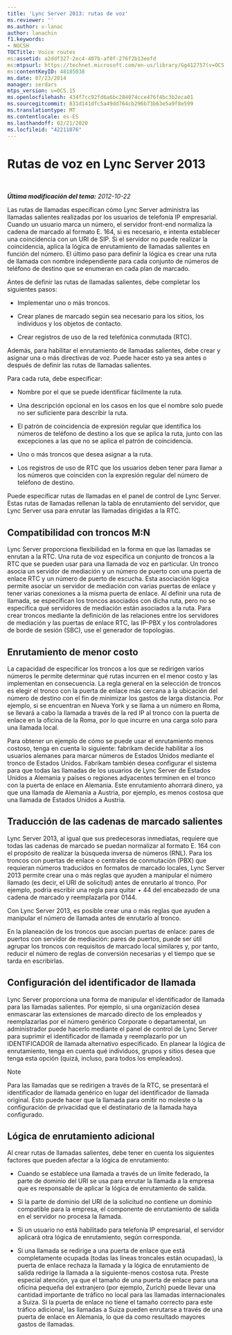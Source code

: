 ```yaml
---
title: 'Lync Server 2013: rutas de voz'
ms.reviewer: ''
ms.author: v-lanac
author: lanachin
f1.keywords:
- NOCSH
TOCTitle: Voice routes
ms:assetid: a2ddf327-2ec4-407b-af0f-276f2b13eefd
ms:mtpsurl: https://technet.microsoft.com/en-us/library/Gg412757(v=OCS.15)
ms:contentKeyID: 48185038
ms.date: 07/23/2014
manager: serdars
mtps_version: v=OCS.15
ms.openlocfilehash: 434f7cc92fd6a6bc284074cce476f4bc3b2eca01
ms.sourcegitcommit: 831d141dfc5a49dd764cb296b73b63e5a9f8e599
ms.translationtype: MT
ms.contentlocale: es-ES
ms.lasthandoff: 02/21/2020
ms.locfileid: "42211076"
---
```

<div data-xmlns="http://www.w3.org/1999/xhtml">

<div class="topic" data-xmlns="http://www.w3.org/1999/xhtml" data-msxsl="urn:schemas-microsoft-com:xslt" data-cs="https://msdn.microsoft.com/">

<div data-asp="https://msdn2.microsoft.com/asp">

# <a name="voice-routes-in-lync-server-2013"></a>Rutas de voz en Lync Server 2013

</div>

<div id="mainSection">

<div id="mainBody">

<span> </span>

_**Última modificación del tema:** 2012-10-22_

Las rutas de llamadas especifican cómo Lync Server administra las llamadas salientes realizadas por los usuarios de telefonía IP empresarial. Cuando un usuario marca un número, el servidor front-end normaliza la cadena de marcado al formato E. 164, si es necesario, e intenta establecer una coincidencia con un URI de SIP. Si el servidor no puede realizar la coincidencia, aplica la lógica de enrutamiento de llamadas salientes en función del número. El último paso para definir la lógica es crear una ruta de llamada con nombre independiente para cada conjunto de números de teléfono de destino que se enumeran en cada plan de marcado.

Antes de definir las rutas de llamadas salientes, debe completar los siguientes pasos:

  - Implementar uno o más troncos.

  - Crear planes de marcado según sea necesario para los sitios, los individuos y los objetos de contacto.

  - Crear registros de uso de la red telefónica conmutada (RTC).

Además, para habilitar el enrutamiento de llamadas salientes, debe crear y asignar una o más directivas de voz. Puede hacer esto ya sea antes o después de definir las rutas de llamadas salientes.

Para cada ruta, debe especificar:

  - Nombre por el que se puede identificar fácilmente la ruta.

  - Una descripción opcional en los casos en los que el nombre solo puede no ser suficiente para describir la ruta.

  - El patrón de coincidencia de expresión regular que identifica los números de teléfono de destino a los que se aplica la ruta, junto con las excepciones a las que no se aplica el patrón de coincidencia.

  - Uno o más troncos que desea asignar a la ruta.

  - Los registros de uso de RTC que los usuarios deben tener para llamar a los números que coinciden con la expresión regular del número de teléfono de destino.

Puede especificar rutas de llamadas en el panel de control de Lync Server. Estas rutas de llamadas rellenan la tabla de enrutamiento del servidor, que Lync Server usa para enrutar las llamadas dirigidas a la RTC.

<div>

## <a name="mn-trunk-support"></a>Compatibilidad con troncos M:N

Lync Server proporciona flexibilidad en la forma en que las llamadas se enrutan a la RTC. Una ruta de voz especifica un conjunto de troncos a la RTC que se pueden usar para una llamada de voz en particular. Un tronco asocia un servidor de mediación y un número de puerto con una puerta de enlace RTC y un número de puerto de escucha. Esta asociación lógica permite asociar un servidor de mediación con varias puertas de enlace y tener varias conexiones a la misma puerta de enlace. Al definir una ruta de llamada, se especifican los troncos asociados con dicha ruta, pero no se especifica qué servidores de mediación están asociados a la ruta. Para crear troncos mediante la definición de las relaciones entre los servidores de mediación y las puertas de enlace RTC, las IP-PBX y los controladores de borde de sesión (SBC), use el generador de topologías.

</div>

<div>

## <a name="least-cost-routing"></a>Enrutamiento de menor costo

La capacidad de especificar los troncos a los que se redirigen varios números le permite determinar qué rutas incurren en el menor costo y las implementan en consecuencia. La regla general en la selección de troncos es elegir el tronco con la puerta de enlace más cercana a la ubicación del número de destino con el fin de minimizar los gastos de larga distancia. Por ejemplo, si se encuentran en Nueva York y se llama a un número en Roma, se llevará a cabo la llamada a través de la red IP al tronco con la puerta de enlace en la oficina de la Roma, por lo que incurre en una carga solo para una llamada local.

Para obtener un ejemplo de cómo se puede usar el enrutamiento menos costoso, tenga en cuenta lo siguiente: fabrikam decide habilitar a los usuarios alemanes para marcar números de Estados Unidos mediante el tronco de Estados Unidos. Fabrikam también desea configurar el sistema para que todas las llamadas de los usuarios de Lync Server de Estados Unidos a Alemania y países o regiones adyacentes terminen en el tronco con la puerta de enlace en Alemania. Este enrutamiento ahorrará dinero, ya que una llamada de Alemania a Austria, por ejemplo, es menos costosa que una llamada de Estados Unidos a Austria.

</div>

<div>

## <a name="translating-outbound-dial-strings"></a>Traducción de las cadenas de marcado salientes

Lync Server 2013, al igual que sus predecesoras inmediatas, requiere que todas las cadenas de marcado se puedan normalizar al formato E. 164 con el propósito de realizar la búsqueda inversa de números (RNL). Para los troncos con puertas de enlace o centrales de conmutación (PBX) que requieran números traducidos en formatos de marcado locales, Lync Server 2013 permite crear una o más reglas que ayuden a manipular el número llamado (es decir, el URI de solicitud) antes de enrutarlo al tronco. Por ejemplo, podría escribir una regla para quitar + 44 del encabezado de una cadena de marcado y reemplazarla por 0144.

Con Lync Server 2013, es posible crear una o más reglas que ayuden a manipular el número de llamada antes de enrutarlo al tronco.

En la planeación de los troncos que asocian puertas de enlace: pares de puertos con servidor de mediación: pares de puertos, puede ser útil agrupar los troncos con requisitos de marcado local similares y, por tanto, reducir el número de reglas de conversión necesarias y el tiempo que se tarda en escribirlas.

</div>

<div>

## <a name="configuring-caller-id"></a>Configuración del identificador de llamada

Lync Server proporciona una forma de manipular el identificador de llamada para las llamadas salientes. Por ejemplo, si una organización desea enmascarar las extensiones de marcado directo de los empleados y reemplazarlas por el número genérico Corporate o departamental, un administrador puede hacerlo mediante el panel de control de Lync Server para suprimir el identificador de llamada y reemplazarlo por un IDENTIFICADOR de llamada alternativo especificado. En planear la lógica de enrutamiento, tenga en cuenta qué individuos, grupos y sitios desea que tenga esta opción (quizá, incluso, para todos los empleados).

<div>


> [!NOTE]  
> Para las llamadas que se redirigen a través de la RTC, se presentará el identificador de llamada genérico en lugar del identificador de llamada original. Esto puede hacer que la llamada para omitir no moleste o la configuración de privacidad que el destinatario de la llamada haya configurado.



</div>

</div>

<div>

## <a name="additional-routing-logic"></a>Lógica de enrutamiento adicional

Al crear rutas de llamadas salientes, debe tener en cuenta los siguientes factores que pueden afectar a la lógica de enrutamiento:

  - Cuando se establece una llamada a través de un límite federado, la parte de dominio del URI se usa para enrutar la llamada a la empresa que es responsable de aplicar la lógica de enrutamiento de salida.

  - Si la parte de dominio del URI de la solicitud no contiene un dominio compatible para la empresa, el componente de enrutamiento de salida en el servidor no procesa la llamada.

  - Si un usuario no está habilitado para telefonía IP empresarial, el servidor aplicará otra lógica de enrutamiento, según corresponda.

  - Si una llamada se redirige a una puerta de enlace que está completamente ocupada (todas las líneas troncales están ocupadas), la puerta de enlace rechaza la llamada y la lógica de enrutamiento de salida redirige la llamada a la siguiente-menos costosa ruta. Preste especial atención, ya que el tamaño de una puerta de enlace para una oficina pequeña del extranjero (por ejemplo, Zurich) puede llevar una cantidad importante de tráfico no local para las llamadas internacionales a Suiza. Si la puerta de enlace no tiene el tamaño correcto para este tráfico adicional, las llamadas a Suiza pueden enrutarse a través de una puerta de enlace en Alemania, lo que da como resultado mayores gastos de llamadas.

</div>

</div>

<span> </span>

</div>

</div>

</div>

